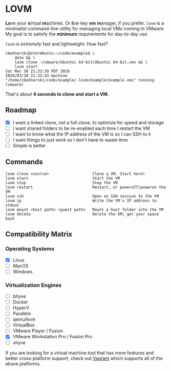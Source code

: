 # LOVM

**Lo**ve your **v**irtual **m**achines. Or **l**ow key **vm** **m**anager, if
you prefer. `lovm` is a minimalist command-line utility for managing local VMs
running in VMware. My goal is to satisfy the **minimum** requirements for
day-to-day use.

`lovm` is *extremely* fast and lightweight. How fast?

```
cbednarski@stormbuntu:~/code/example$ \
    date && \
    lovm clone ~/vmware/Ubuntu\ 64-bit/Ubuntu\ 64-bit.vmx && \
    lovm start
Sat Mar 30 21:33:39 PDT 2019
2019/03/30 21:33:43 machine "/home/cbednarski/code/example/.lovm/example/example.vmx" running (vmware)
```

That's about **4 seconds to clone and start a VM.**

## Roadmap

- [x] I want a linked clone, not a full clone, to optimize for speed and storage
- [ ] I want shared folders to be re-enabled each time I restart the VM
- [ ] I want to know what the IP address of the VM is so I can SSH to it
- [ ] I want things to *just work* so I don't have to waste time
- [ ] Simple is better

## Commands

    lovm clone <source>                   Clone a VM. Start here!
    lovm start                            Start the VM
    lovm stop                             Stop the VM
    lovm restart                          Restart, or poweroff/poweron the VM
    lovm ssh                              Open an SSH session to the VM
    lovm ip                               Write the VM's IP address to stdout
    lovm mount <host path> <guest path>   Mount a host folder into the VM
    lovm delete                           Delete the VM; get your space back

## Compatibility Matrix

### Operating Systems

- [x] Linux
- [ ] MacOS
- [ ] Windows

### Virtualization Engines

- [ ] bhyve
- [ ] Docker
- [ ] HyperV
- [ ] Parallels
- [ ] qemu/kvm
- [ ] VirtualBox
- [ ] VMware Player / Fusion
- [x] VMware Workstation Pro / Fusion Pro
- [ ] xhyve

If you are looking for a virtual machine tool that has more features and better
cross-platform support, check out [Vagrant](https://vagrantup.com) which
supports all of the above platforms.
